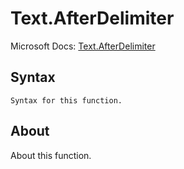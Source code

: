 ---
---

# Text.AfterDelimiter

Microsoft Docs: [Text.AfterDelimiter](https://docs.microsoft.com/en-us/powerquery-m/text-afterdelimiter)

## Syntax

```
Syntax for this function.
```

## About

About this function.

